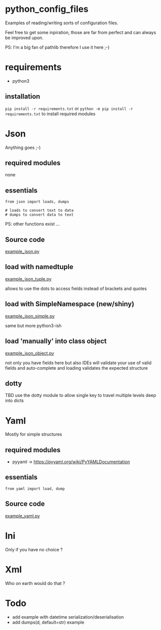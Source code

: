 # python_config_files

Examples of reading/writing sorts of configuration files.

Feel free to get some inpiration, those are far from perfect and can always be improved upon.

PS: I'm a big fan of pathlib therefore I use it here ;-)

# requirements

- python3

## installation

`pip install -r requirements.txt` or `python -m pip install -r requirements.txt` to install required modules

# Json
Anything goes ;-)
## required modules
none
## essentials

```
from json import loads, dumps

# loads to convert text to data
# dumps to convert data to text
```

PS: other functions exist ...

## Source code

[example_json.py](example_json.py)

## load with namedtuple

[example_json_tuple.py](example_json_tuple.py)

allows to use the dots to access fields instead of brackets and quotes

## load with SimpleNamespace (new/shiny)

[example_json_simple.py](example_json_simple.py)

same but more python3-ish

## load 'manually' into class object

[example_json_object.py](example_json_object.py)

not only you have fields here but also IDEs will validate your use of valid fields and auto-complete and loading validates the expected structure

## dotty

TBD use the dotty module to allow single key to travel multiple levels deep into dicts

# Yaml
Mostly for simple structures
## required modules
- pyyaml -> https://pyyaml.org/wiki/PyYAMLDocumentation

## essentials

```
from yaml import load, dump
```

## Source code

[example_yaml.py](example_yaml.py)

# Ini
Only if you have no choice ?

# Xml 
Who on earth would do that ?

# Todo

- add example with datetime serialization/deserialisation
- add dumps(d, default=str) example
